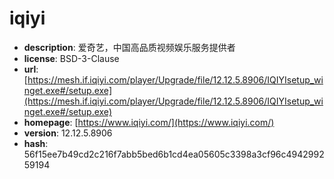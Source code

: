 # iqiyi

- **description**: 爱奇艺，中国高品质视频娱乐服务提供者
- **license**: BSD-3-Clause
- **url**: [https://mesh.if.iqiyi.com/player/Upgrade/file/12.12.5.8906/IQIYIsetup_winget.exe#/setup.exe](https://mesh.if.iqiyi.com/player/Upgrade/file/12.12.5.8906/IQIYIsetup_winget.exe#/setup.exe)
- **homepage**: [https://www.iqiyi.com/](https://www.iqiyi.com/)
- **version**: 12.12.5.8906
- **hash**: 56f15ee7b49cd2c216f7abb5bed6b1cd4ea05605c3398a3cf96c494299259194

